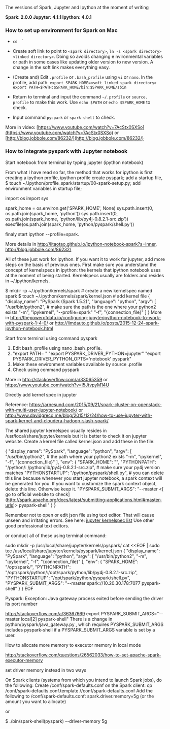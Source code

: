 
The versions of Spark, Jupyter and Ipython at the moment of writing

__Spark: 2.0.0
Jupyter: 4.1.1
Ipython: 4.0.1__

### How to set up environment for Spark on Mac

 - `cd  `<spark directory>`
 
 -	Create soft link to point to `<spark directory>`, `ln -s <spark directory> <linked directory>`. Doing so avoids changing e    nvironmental variables or path in some cases like updating older version to new version. A change in the soft link makes everything easy.
 
 - (Create and) Edit `.profile` or `.bash_profile` using  `vi` or `nano`. In the profile, add path: `export SPARK_HOME=<soft linked spark directory>`
`export PATH=$PATH:$SPARK_HOME/bin:$SPARK_HOME/sbin`

 - Return to terminal and input the command `~/.profile` or `source. profile` to make this work. Use `echo $PATH` or `echo $SPARK_HOME` to check.

 - Input command `pyspark` or `spark-shell` to check.

More in video: [https://www.youtube.com/watch?v=7AcStx0SXSo](https://www.youtube.com/watch?v=7AcStx0SXSo) or [http://blog.jobbole.com/86232/](http://blog.jobbole.com/86232/)


### How to integrate pyspark with Jupyter notebook

Start notebook from terminal by typing jupyter (ipython notebook)

From what I have read so far, the method that works for ipython is 
first creating a ipython profile, ipython profile create pyspark;
add a startup file, $ touch ~/.ipython/profile_spark/startup/00-spark-setup.py;
add environment variables in startup file;

import os
import sys

spark_home = os.environ.get('SPARK_HOME', None)
sys.path.insert(0, os.path.join(spark_home, 'python'))
sys.path.insert(0, os.path.join(spark_home, 'python/lib/py4j-0.8.2.1-src.zip'))
execfile(os.path.join(spark_home, 'python/pyspark/shell.py'))

finaly start ipython --profile=spark.

More details in http://litaotao.github.io/ipython-notebook-spark?s=inner, http://blog.jobbole.com/86232/

All of these just work for ipython. If you want it to work for jupyter, add more steps on the basis of previous ones.
First make sure you understand the concept of kernelspecs in ipython: the kernels that ipython notebook uses at the moment of being started. Kernelspecs usually are folders and resides in ~/.ipython/kernels. 

$ mkdir -p ~/.ipython/kernels/spark # create a new kernelspec named spark
$ touch ~/.ipython/kernels/spark/kernel.json # add kernel file
{
    "display_name": "PySpark (Spark 1.5.2)", 
    "language": "python",
    "argv": [
        "/usr/bin/python2", # make sure the path is the one where your python2 exists
        "-m",
        "ipykernel",
        "--profile=spark"
        "-f",
        "{connection_file}"
    ]
} 
 More in http://thepowerofdata.io/configuring-jupyteripython-notebook-to-work-with-pyspark-1-4-0/ or http://limdauto.github.io/posts/2015-12-24-spark-ipython-notebook.html

Start from terminal using command pyspark

1.	Edit bash_profile using nano .bash_profile. 
2.	"export PATH=<soft linked directory> "
"export PYSPARK_DRIVER_PYTHON=jupyter"
"export PYSPARK_DRIVER_PYTHON_OPTS='notebook' pyspark"
3.	Make these environment variables available by source .profile 
4.	Check using command pyspark

More in http://stackoverflow.com/a/33065359 or https://www.youtube.com/watch?v=I5JtvpyM14U

Directly add kernel spec in jupyter 

Reference: https://arnesund.com/2015/09/21/spark-cluster-on-openstack-with-multi-user-jupyter-notebook/ or http://www.davidgreco.me/blog/2015/12/24/how-to-use-jupyter-with-spark-kernel-and-cloudera-hadoop-slash-spark/


The shared jupyter kernelspec usually resides in /usr/local/share/jupyter/kernels but it is better to check it on jupyter website. Create a kernel file called kernel.json and add these in the file:

{
 "display_name": "PySpark",
 "language": "python",
 "argv": [
  "/usr/bin/python2", # the path where your python2 exists
  "-m",
  "ipykernel",
  "-f",
  "{connection_file}"
 ],
 "env": {
  "SPARK_HOME": "<soft linked spark directory>", 
  "PYTHONPATH": "<soft linked spark directory>/python/:<soft linked spark directory> /python/lib/py4j-0.8.2.1-src.zip", # make sure your py4j version matches
  "PYTHONSTARTUP": "<soft linked spark directory>/python/pyspark/shell.py", # you can delete this line because whenever you start jupyter notebook, a spark context will be generated for you. If you want to customize the spark context object, delete this line. Otherwise keep it. 
  "PYSPARK_SUBMIT_ARGS": "--master <[ go to official website to check] (http://spark.apache.org/docs/latest/submitting-applications.html#master-urls)> pyspark-shell"
 }
}

Remember not to open or edit json file using text editor. That will cause unseen and irritating errors. See here: [jupyter kernelspec list]( https://github.com/jupyter/notebook/issues/1477)  Use other good professional text editors. 

or conduct all of these using terminal command:

sudo mkdir -p /usr/local/share/jupyter/kernels/pyspark/
cat <<EOF | sudo tee /usr/local/share/jupyter/kernels/pyspark/kernel.json
{
 "display_name": "PySpark",
 "language": "python",
 "argv": [
  "/usr/bin/python2",
  "-m",
  "ipykernel",
  "-f",
  "{connection_file}"
 ],
 "env": {
  "SPARK_HOME": "/opt/spark/",
  "PYTHONPATH": "/opt/spark/python/:/opt/spark/python/lib/py4j-0.8.2.1-src.zip",
  "PYTHONSTARTUP": "/opt/spark/python/pyspark/shell.py",
  "PYSPARK_SUBMIT_ARGS": "--master spark://10.20.30.178:7077 pyspark-shell"
 }
}
EOF


Pyspark: Exception: Java gateway process exited before sending the driver its port number

http://stackoverflow.com/a/36367669 
export PYSPARK_SUBMIT_ARGS="--master local[2] pyspark-shell" There is a change in python/pyspark/java_gateway.py , which requires PYSPARK_SUBMIT_ARGS includes pyspark-shell if a PYSPARK_SUBMIT_ARGS variable is set by a user.

How to allocate more memory to executor memory in local mode

http://stackoverflow.com/questions/26562033/how-to-set-apache-spark-executor-memory

set driver memory instead in two ways

On Spark clients (systems from which you intend to launch Spark jobs), do the following:
Create <soft linked spark directory>/conf/spark-defaults.conf on the Spark client:
cp <soft linked spark directory>/conf/spark-defaults.conf.template /<soft linked spark directory>/conf/spark-defaults.conf
Add the following to <soft linked spark directory>/conf/spark-defaults.conf:
spark.driver.memory=5g (or the amount you want to allocate)

or

$ ./bin/spark-shell(pyspark) --driver-memory 5g




